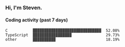 ### Hi, I'm Steven.

#### Coding activity (past 7 days)
```
C           ▓▓▓▓▓▓▓▓▓▓▓▓▓▓▓▓▓▓▓▓▓▓▓▓▓▓▓▓▓▓  52.08%
TypeScript  ▓▓▓▓▓▓▓▓▓▓▓▓▓▓▓▓▓               29.73%
other       ▓▓▓▓▓▓▓▓▓▓                      18.19%
```
